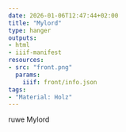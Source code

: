 ```yaml
---
date: 2026-01-06T12:47:44+02:00
title: "Mylord"
type: hanger
outputs:
- html
- iiif-manifest
resources:
- src: "front.png"
  params:
    iiif: front/info.json
tags:
- "Material: Holz"
---
```

ruwe
Mylord
